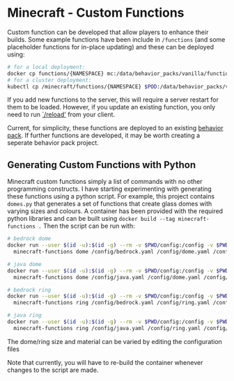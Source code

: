 # Minecraft - Custom Functions

Custom function can be developed that allow players to enhance their builds. Some example functions
have been include in `/functions` (and some placeholder functions for in-place updating) and these
can be deployed using:

```sh
# for a local deployment:
docker cp functions/{NAMESPACE} mc:/data/behavior_packs/vanilla/functions/
# for a cluster deployment:
kubectl cp /minecraft/functions/{NAMESPACE} $POD:/data/behavior_packs/vanilla/functions
```

If you add new functions to the server, this will require a server restart for them to be loaded.
However, if you update an existing function, you only need to run 
[`/reload'](https://minecraft.gamepedia.com/Commands/reload) from your client.

Current, for simplicity, these functions are deployed to an existing 
[behavior pack](https://minecraft.gamepedia.com/Tutorials/Creating_behavior_packs). If further
functions are developed, it may be worth creating a seperate behavior pack project.

## Generating Custom Functions with Python

Minecraft custom functions simply a list of commands with no other programming constructs. I have
starting experimenting with generating these functions using a python script. For example, this
project contains `domes.py` that generates a set of functions that create glass domes with varying
sizes and colours. A container has been provided with the required python libraries and can be
built using `docker build --tag minecraft-functions .` Then the script can be run with:

```sh
# bedrock dome
docker run --user $(id -u):$(id -g) --rm -v $PWD/config:/config -v $PWD/output:/output \
  minecraft-functions dome /config/bedrock.yaml /config/dome.yaml /config/dome.bedrock.yaml

# java dome
docker run --user $(id -u):$(id -g) --rm -v $PWD/config:/config -v $PWD/output:/output \
  minecraft-functions dome /config/java.yaml /config/dome.yaml /config/dome.java.yaml

# bedrock ring
docker run --user $(id -u):$(id -g) --rm -v $PWD/config:/config -v $PWD/output:/output \
  minecraft-functions ring /config/bedrock.yaml /config/ring.yaml /config/ring.bedrock.yaml

# java ring
docker run --user $(id -u):$(id -g) --rm -v $PWD/config:/config -v $PWD/output:/output \
  minecraft-functions ring /config/java.yaml /config/ring.yaml /config/ring.java.yaml
```

The dome/ring size and material can be varied by editing the configuration files

Note that currently, you will have to re-build the container whenever changes to the script are 
made.
